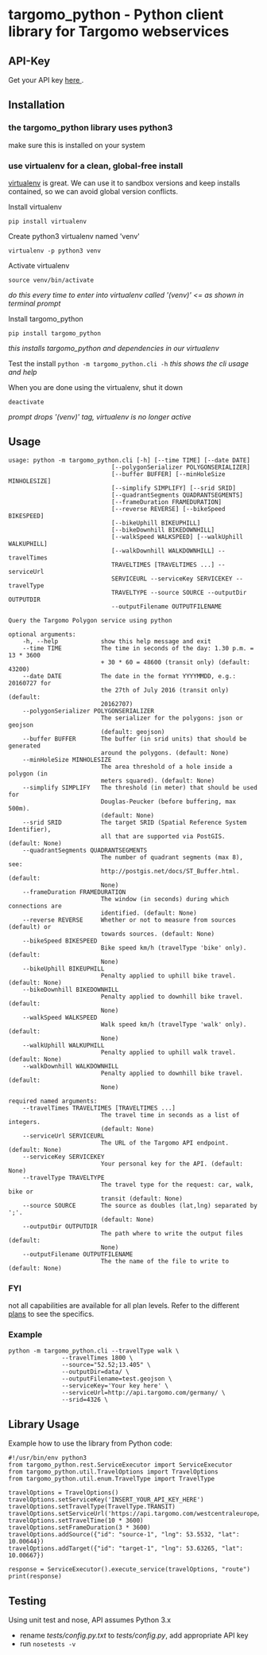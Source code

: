 # targomo_python - Python client library for Targomo webservices

## API-Key
Get your API key [here ](https://www.targomo.com/developers/pricing/).

## Installation
### the targomo_python library uses python3
make sure this is installed on your system
### use virtualenv for a clean, global-free install
[virtualenv](http://docs.python-guide.org/en/latest/dev/virtualenvs/) is great. We can use it to sandbox versions and keep installs contained, so we can avoid global version conflicts.

Install virtualenv
```
pip install virtualenv
```

Create python3 virtualenv named 'venv'
```
virtualenv -p python3 venv
```

Activate virtualenv
```
source venv/bin/activate
```
_do this every time to enter into virtualenv called '(venv)' <= as shown in terminal prompt_

Install targomo_python
```
pip install targomo_python
```
*this installs targomo_python and dependencies in our virtualenv*

Test the install
`python -m targomo_python.cli -h` _this shows the cli usage and help_

When you are done using the virtualenv, shut it down
```
deactivate
```
_prompt drops '(venv)' tag, virtualenv is no longer active_

## Usage
    usage: python -m targomo_python.cli [-h] [--time TIME] [--date DATE]
                                 [--polygonSerializer POLYGONSERIALIZER]
                                 [--buffer BUFFER] [--minHoleSize MINHOLESIZE]
                                 [--simplify SIMPLIFY] [--srid SRID]
                                 [--quadrantSegments QUADRANTSEGMENTS]
                                 [--frameDuration FRAMEDURATION]
                                 [--reverse REVERSE] [--bikeSpeed BIKESPEED]
                                 [--bikeUphill BIKEUPHILL]
                                 [--bikeDownhill BIKEDOWNHILL]
                                 [--walkSpeed WALKSPEED] [--walkUphill WALKUPHILL]
                                 [--walkDownhill WALKDOWNHILL] --travelTimes
                                 TRAVELTIMES [TRAVELTIMES ...] --serviceUrl
                                 SERVICEURL --serviceKey SERVICEKEY --travelType
                                 TRAVELTYPE --source SOURCE --outputDir OUTPUTDIR
                                 --outputFilename OUTPUTFILENAME

    Query the Targomo Polygon service using python

    optional arguments:
        -h, --help            show this help message and exit
        --time TIME           The time in seconds of the day: 1.30 p.m. = 13 * 3600
                              + 30 * 60 = 48600 (transit only) (default: 43200)
        --date DATE           The date in the format YYYYMMDD, e.g.: 20160727 for
                              the 27th of July 2016 (transit only) (default:
                              20162707)
        --polygonSerializer POLYGONSERIALIZER
                              The serializer for the polygons: json or geojson
                              (default: geojson)
        --buffer BUFFER       The buffer (in srid units) that should be generated
                              around the polygons. (default: None)
        --minHoleSize MINHOLESIZE
                              The area threshold of a hole inside a polygon (in
                              meters squared). (default: None)
        --simplify SIMPLIFY   The threshold (in meter) that should be used for
                              Douglas-Peucker (before buffering, max 500m).
                              (default: None)
        --srid SRID           The target SRID (Spatial Reference System Identifier),
                              all that are supported via PostGIS. (default: None)
        --quadrantSegments QUADRANTSEGMENTS
                              The number of quadrant segments (max 8), see:
                              http://postgis.net/docs/ST_Buffer.html. (default:
                              None)
        --frameDuration FRAMEDURATION
                              The window (in seconds) during which connections are
                              identified. (default: None)
        --reverse REVERSE     Whether or not to measure from sources (default) or
                              towards sources. (default: None)
        --bikeSpeed BIKESPEED
                              Bike speed km/h (travelType 'bike' only). (default:
                              None)
        --bikeUphill BIKEUPHILL
                              Penalty applied to uphill bike travel. (default: None)
        --bikeDownhill BIKEDOWNHILL
                              Penalty applied to downhill bike travel. (default:
                              None)
        --walkSpeed WALKSPEED
                              Walk speed km/h (travelType 'walk' only). (default:
                              None)
        --walkUphill WALKUPHILL
                              Penalty applied to uphill walk travel. (default: None)
        --walkDownhill WALKDOWNHILL
                              Penalty applied to downhill bike travel. (default:
                              None)

    required named arguments:
        --travelTimes TRAVELTIMES [TRAVELTIMES ...]
                              The travel time in seconds as a list of integers.
                              (default: None)
        --serviceUrl SERVICEURL
                              The URL of the Targomo API endpoint. (default: None)
        --serviceKey SERVICEKEY
                              Your personal key for the API. (default: None)
        --travelType TRAVELTYPE
                              The travel type for the request: car, walk, bike or
                              transit (default: None)
        --source SOURCE       The source as doubles (lat,lng) separated by ';'.
                              (default: None)
        --outputDir OUTPUTDIR
                              The path where to write the output files (default:
                              None)
        --outputFilename OUTPUTFILENAME
                              The the name of the file to write to (default: None)


### FYI
not all capabilities are available for all plan levels. Refer to the different [plans](https://www.targomo.com/developers/pricing/) to see the specifics.

### Example

    python -m targomo_python.cli --travelType walk \
                   --travelTimes 1800 \
                   --source="52.52;13.405" \
                   --outputDir=data/ \
                   --outputFilename=test.geojson \
                   --serviceKey='Your key here' \
                   --serviceUrl=http://api.targomo.com/germany/ \
                   --srid=4326 \


## Library Usage

Example how to use the library from Python code:

    #!/usr/bin/env python3
    from targomo_python.rest.ServiceExecutor import ServiceExecutor
    from targomo_python.util.TravelOptions import TravelOptions
    from targomo_python.util.enum.TravelType import TravelType

    travelOptions = TravelOptions()
    travelOptions.setServiceKey('INSERT_YOUR_API_KEY_HERE')
    travelOptions.setTravelType(TravelType.TRANSIT)
    travelOptions.setServiceUrl('https://api.targomo.com/westcentraleurope/')
    travelOptions.setTravelTime(10 * 3600)
    travelOptions.setFrameDuration(3 * 3600)
    travelOptions.addSource({"id": "source-1", "lng": 53.5532, "lat": 10.00644})
    travelOptions.addTarget({"id": "target-1", "lng": 53.63265, "lat": 10.00667})

    response = ServiceExecutor().execute_service(travelOptions, "route")
    print(response)


## Testing

Using unit test and nose, API assumes Python 3.x
- rename _tests/config.py.txt_ to _tests/config.py_, add appropriate API key
- run `nosetests -v`
